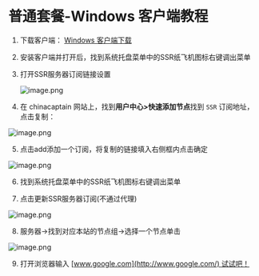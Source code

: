 # 普通套餐-Windows 客户端教程

1. 下载客户端： [Windows 客户端下载](http://chinacaptain.fun/ssr-download/ssr-win.7z)
2. 安装客户端并打开后，找到系统托盘菜单中的SSR纸飞机图标右键调出菜单
3. 打开SSR服务器订阅链接设置

   ![image.png](https://i.loli.net/2020/07/17/uMbpxNg6BVS7diA.png)

4. 在 chinacaptain 网站上，找到**用户中心>快速添加节点**找到 `SSR` 订阅地址，点击复制：

![image.png](https://i.loli.net/2020/07/17/5iUvRK3TsNk9gMy.png)

5. 点击add添加一个订阅，将复制的链接填入右侧框内点击确定

![image.png](https://i.loli.net/2020/07/17/MDxXBwrPTnUuCjA.png)

6. 找到系统托盘菜单中的SSR纸飞机图标右键调出菜单

7. 点击更新SSR服务器订阅(不通过代理)

![image.png](https://i.loli.net/2020/07/17/MDxXBwrPTnUuCjA.png)

8. 服务器->找到对应本站的节点组->选择一个节点单击

![image.png](https://i.loli.net/2020/07/17/WvLH5w9ManQElSh.png)

9. 打开浏览器输入 [www.google.com](http://www.google.com/) 试试吧！
